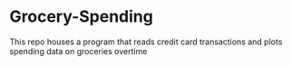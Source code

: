 # Grocery-Spending
This repo houses a program that reads credit card transactions and plots spending data on groceries overtime
